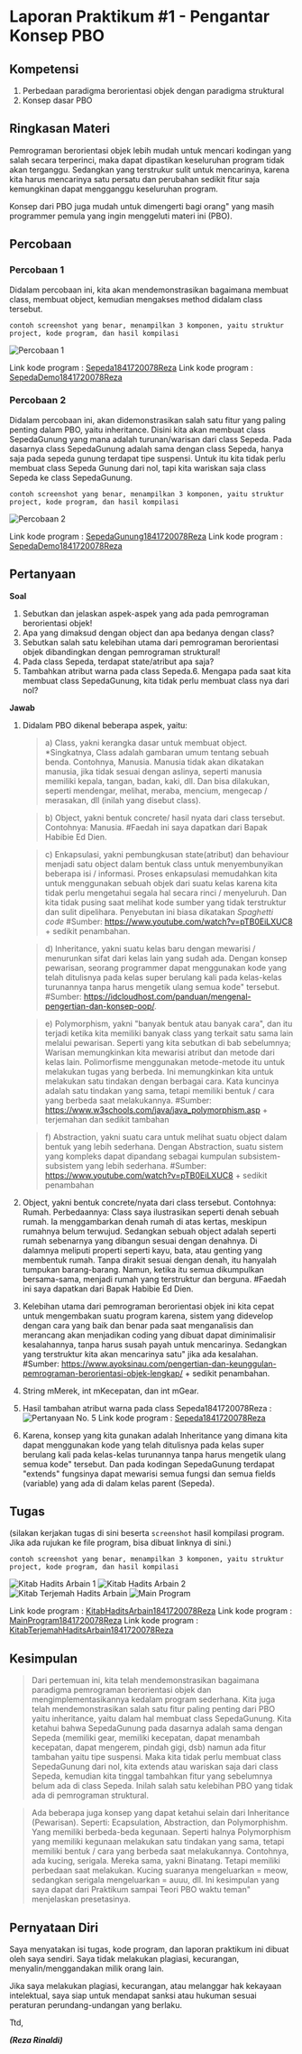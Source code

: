# Laporan Praktikum #1 - Pengantar Konsep PBO

## Kompetensi

1. Perbedaan paradigma berorientasi objek dengan paradigma struktural
2. Konsep dasar PBO

## Ringkasan Materi

Pemrograman berorientasi objek lebih mudah untuk mencari kodingan yang salah secara terperinci, maka 
dapat dipastikan keseluruhan program tidak akan terganggu. Sedangkan yang terstrukur sulit untuk mencarinya, karena kita harus mencarinya satu persatu dan perubahan sedikit fitur saja kemungkinan dapat mengganggu keseluruhan program.

Konsep dari PBO juga mudah untuk dimengerti bagi orang" yang masih programmer pemula yang ingin menggeluti materi ini (PBO).

## Percobaan

### Percobaan 1

Didalam percobaan ini, kita akan mendemonstrasikan bagaimana membuat class, membuat object, kemudian mengakses method didalam class tersebut.

`contoh screenshot yang benar, menampilkan 3 komponen, yaitu struktur project, kode program, dan hasil kompilasi`

![Percobaan 1](img/percobaan1.png)

Link kode program : [Sepeda1841720078Reza](../../src/1_Pengantar_Konsep_PBO/Sepeda1841720078Reza.java)
Link kode program : [SepedaDemo1841720078Reza](../../src/1_Pengantar_Konsep_PBO/SepedaDemo1841720078Reza.java)

### Percobaan 2

Didalam percobaan ini, akan didemonstrasikan salah satu fitur yang paling penting dalam PBO, yaitu inheritance. Disini kita akan membuat class SepedaGunung yang mana adalah turunan/warisan dari class Sepeda. Pada dasarnya class SepedaGunung adalah sama dengan class Sepeda, hanya saja pada sepeda gunung terdapat tipe suspensi. Untuk itu kita tidak perlu membuat class Sepeda Gunung dari nol, tapi kita wariskan saja class Sepeda ke class SepedaGunung.

`contoh screenshot yang benar, menampilkan 3 komponen, yaitu struktur project, kode program, dan hasil kompilasi`

![Percobaan 2](img/percobaan2.png)

Link kode program : [SepedaGunung1841720078Reza](../../src/1_Pengantar_Konsep_PBO/SepedaGunung1841720078Reza.java)
Link kode program : [SepedaDemo1841720078Reza](../../src/1_Pengantar_Konsep_PBO/SepedaDemo1841720078Reza.java)

## Pertanyaan

**Soal**
1. Sebutkan dan jelaskan aspek-aspek yang ada pada pemrograman berorientasi objek!
2. Apa yang dimaksud dengan object dan apa bedanya dengan class?
3. Sebutkan salah satu kelebihan utama dari pemrograman berorientasi objek dibandingkan 
dengan pemrograman struktural!
4. Pada class Sepeda, terdapat state/atribut apa saja?
5. Tambahkan atribut warna pada class Sepeda.6. Mengapa pada saat kita membuat class SepedaGunung, kita tidak perlu membuat class nya dari nol?

**Jawab**
1. Didalam PBO dikenal beberapa aspek, yaitu:
   > a) Class, yakni kerangka dasar untuk membuat object.
        *Singkatnya, Class adalah gambaran umum tentang sebuah benda. Contohnya, Manusia. Manusia tidak akan dikatakan manusia, jika
        tidak sesuai dengan aslinya, seperti manusia memiliki kepala, tangan, badan, kaki, dll. Dan bisa dilakukan, seperti mendengar,
        melihat, meraba, mencium, mengecap / merasakan, dll (inilah yang disebut class).
    
   > b) Object, yakni bentuk concrete/ hasil nyata dari class tersebut. Contohnya: Manusia.
        #Faedah ini saya dapatkan dari Bapak Habibie Ed Dien.
    
   > c) Enkapsulasi, yakni pembungkusan state(atribut) dan behaviour menjadi satu object dalam bentuk class untuk menyembunyikan
        beberapa isi / informasi. Proses enkapsulasi memudahkan kita untuk menggunakan sebuah objek dari suatu kelas karena kita tidak
        perlu mengetahui segala hal secara rinci / menyeluruh. Dan kita tidak pusing saat melihat kode sumber yang tidak terstruktur dan
        sulit dipelihara. Penyebutan ini biasa dikatakan *Spaghetti code*
        #Sumber: https://www.youtube.com/watch?v=pTB0EiLXUC8 + sedikit penambahan.
    
   > d) Inheritance, yakni suatu kelas baru dengan mewarisi / menurunkan sifat dari kelas lain yang sudah ada. Dengan konsep pewarisan,         seorang programmer dapat menggunakan kode yang telah ditulisnya pada kelas super berulang kali pada kelas-kelas turunannya tanpa
        harus mengetik ulang semua kode" tersebut.
        #Sumber: https://idcloudhost.com/panduan/mengenal-pengertian-dan-konsep-oop/.
    
   > e) Polymorphism, yakni "banyak bentuk atau banyak cara", dan itu terjadi ketika kita memiliki banyak class yang terkait satu sama
        lain melalui pewarisan. Seperti yang kita sebutkan di bab sebelumnya; Warisan memungkinkan kita mewarisi atribut dan metode dari
        kelas lain. Polimorfisme menggunakan metode-metode itu untuk melakukan tugas yang berbeda. Ini memungkinkan kita untuk melakukan
        satu tindakan dengan berbagai cara. Kata kuncinya adalah satu tindakan yang sama, tetapi memiliki bentuk / cara yang berbeda
        saat melakukannya.
        #Sumber: https://www.w3schools.com/java/java_polymorphism.asp + terjemahan dan sedikit tambahan
    
   > f) Abstraction, yakni suatu cara untuk melihat suatu object dalam bentuk yang lebih sederhana. Dengan Abstraction, suatu sistem
        yang kompleks dapat dipandang sebagai kumpulan subsistem-subsistem yang lebih sederhana.
        #Sumber: https://www.youtube.com/watch?v=pTB0EiLXUC8 + sedikit penambahan
    
2. Object, yakni bentuk concrete/nyata dari class tersebut. Contohnya: Rumah. Perbedaannya: Class saya ilustrasikan seperti denah sebuah
   rumah. Ia menggambarkan denah rumah di atas kertas, meskipun rumahnya belum terwujud. Sedangkan sebuah object adalah seperti rumah
   sebenarnya yang dibangun sesuai dengan denahnya. Di dalamnya meliputi properti seperti kayu, bata, atau genting yang membentuk rumah.
   Tanpa dirakit sesuai dengan denah, itu hanyalah tumpukan barang-barang. Namun, ketika itu semua dikumpulkan bersama-sama, menjadi
   rumah yang terstruktur dan berguna.
   #Faedah ini saya dapatkan dari Bapak Habibie Ed Dien.
   
3. Kelebihan utama dari pemrograman berorientasi objek ini kita cepat untuk mengembakan suatu program karena, sistem yang didevelop
   dengan cara yang baik dan benar pada saat menganalisis dan merancang akan menjadikan coding yang dibuat dapat diminimalisir
   kesalahannya, tanpa harus susah payah untuk mencarinya. Sedangkan yang terstruktur kita akan mencarinya satu" jika ada kesalahan.
   #Sumber: https://www.ayoksinau.com/pengertian-dan-keunggulan-pemrograman-berorientasi-objek-lengkap/ + sedikit penambahan.
   
4. String mMerek, int mKecepatan, dan int mGear.

5. Hasil tambahan atribut warna pada class Sepeda1841720078Reza :
![Pertanyaan No. 5](img/pertanyaannomor5.png)
Link kode program : [Sepeda1841720078Reza](../../src/1_Pengantar_Konsep_PBO/Sepeda1841720078Reza.java)

6. Karena, konsep yang kita gunakan adalah Inheritance yang dimana kita dapat menggunakan kode yang telah ditulisnya pada kelas super
   berulang kali pada kelas-kelas turunannya tanpa harus mengetik ulang semua kode" tersebut. Dan pada kodingan SepedaGunung terdapat
   "extends" fungsinya dapat mewarisi semua fungsi dan semua fields (variable) yang ada di dalam kelas parent (Sepeda).

## Tugas

(silakan kerjakan tugas di sini beserta `screenshot` hasil kompilasi program. Jika ada rujukan ke file program, bisa dibuat linknya di sini.)

`contoh screenshot yang benar, menampilkan 3 komponen, yaitu struktur project, kode program, dan hasil kompilasi`

![Kitab Hadits Arbain 1](img/tugas_kha1.png)
![Kitab Hadits Arbain 2](img/tugas_kha2.png)
![Kitab Terjemah Hadits Arbain](img/tugas_ktha.png)
![Main Program](img/tugas_mainprogram.png)

Link kode program : [KitabHaditsArbain1841720078Reza](../../src/1_Pengantar_Konsep_PBO/KitabHaditsArbain1841720078Reza.java)
Link kode program : [MainProgram1841720078Reza](../../src/1_Pengantar_Konsep_PBO/MainProgram1841720078Reza.java)
Link kode program : [KitabTerjemahHaditsArbain1841720078Reza](../../src/1_Pengantar_Konsep_PBO/KitabTerjemahHaditsArbain1841720078Reza.java)

## Kesimpulan

> Dari pertemuan ini, kita telah mendemonstrasikan bagaimana paradigma pemrograman 
berorientasi objek dan mengimplementasikannya kedalam program sederhana. Kita juga telah 
mendemonstrasikan salah satu fitur paling penting dari PBO yaitu inheritance, yaitu dalam hal 
membuat class SepedaGunung. 
Kita ketahui bahwa SepedaGunung pada dasarnya adalah sama dengan Sepeda (memiliki gear, 
memiliki kecepatan, dapat menambah kecepatan, dapat mengerem, pindah gigi, dsb) namun ada 
fitur tambahan yaitu tipe suspensi. Maka kita tidak perlu membuat class SepedaGunung dari nol, 
kita extends atau wariskan saja dari class Sepeda, kemudian kita tinggal tambahkan fitur yang 
sebelumnya belum ada di class Sepeda. Inilah salah satu kelebihan PBO yang tidak ada di 
pemrograman struktural.

> Ada beberapa juga konsep yang dapat ketahui selain dari Inheritance (Pewarisan). Seperti: Ecapsulation, Abstraction, dan Polymorphishm. Yang memiliki berbeda-beda kegunaan. Seperti halnya Polymorphism yang memiliki kegunaan melakukan satu tindakan yang sama, tetapi memiliki bentuk / cara yang berbeda saat melakukannya. Contohnya, ada kucing, serigala. Mereka sama, yakni Binatang. Tetapi memiliki perbedaan saat melakukan. Kucing suaranya mengeluarkan = meow, sedangkan serigala mengeluarkan = auuu, dll. Ini kesimpulan yang saya dapat dari Praktikum sampai Teori PBO waktu teman" menjelaskan presetasinya.

## Pernyataan Diri

Saya menyatakan isi tugas, kode program, dan laporan praktikum ini dibuat oleh saya sendiri. Saya tidak melakukan plagiasi, kecurangan, menyalin/menggandakan milik orang lain.

Jika saya melakukan plagiasi, kecurangan, atau melanggar hak kekayaan intelektual, saya siap untuk mendapat sanksi atau hukuman sesuai peraturan perundang-undangan yang berlaku.

Ttd,

***(Reza Rinaldi)***
